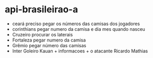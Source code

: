 # api-brasileirao-a


- ceará preciso pegar os números das camisas dos jogadores
- corinthians pegar numero da camisa e dia mes quando nasceu
- Cruzeiro procurar os laterais
- Fortaleza  pegar numero da camisa
- Grêmio pegar número das camisas
- Inter Goleiro Kauan + informacoes + o atacante Ricardo Mathias